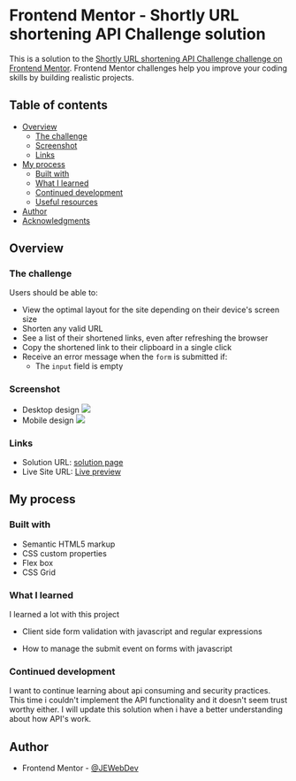 # Frontend Mentor - Shortly URL shortening API Challenge solution

This is a solution to the [Shortly URL shortening API Challenge challenge on Frontend Mentor](https://www.frontendmentor.io/challenges/url-shortening-api-landing-page-2ce3ob-G). Frontend Mentor challenges help you improve your coding skills by building realistic projects.

## Table of contents

- [Overview](#overview)
  - [The challenge](#the-challenge)
  - [Screenshot](#screenshot)
  - [Links](#links)
- [My process](#my-process)
  - [Built with](#built-with)
  - [What I learned](#what-i-learned)
  - [Continued development](#continued-development)
  - [Useful resources](#useful-resources)
- [Author](#author)
- [Acknowledgments](#acknowledgments)

## Overview

### The challenge

Users should be able to:

- View the optimal layout for the site depending on their device's screen size
- Shorten any valid URL
- See a list of their shortened links, even after refreshing the browser
- Copy the shortened link to their clipboard in a single click
- Receive an error message when the `form` is submitted if:
  - The `input` field is empty

### Screenshot

- Desktop design ![](/images/screenshot-desktop.png)
- Mobile design ![](/images/screenshot-mobile.png)

### Links

- Solution URL: [solution page]()
- Live Site URL: [Live preview](https://jewebdev.github.io/newsletter-signup/index.html)

## My process

### Built with

- Semantic HTML5 markup
- CSS custom properties
- Flex box
- CSS Grid

### What I learned

I learned a lot with this project

- Client side form validation with javascript and regular expressions

- How to manage the submit event on forms with javascript

### Continued development

I want to continue learning about api consuming and security practices. This time i couldn't implement the API functionality and it doesn't seem trust worthy either. I will update this solution when i have a better understanding about how API's work.

## Author

- Frontend Mentor - [@JEWebDev](https://www.frontendmentor.io/profile/JEWebDev)
